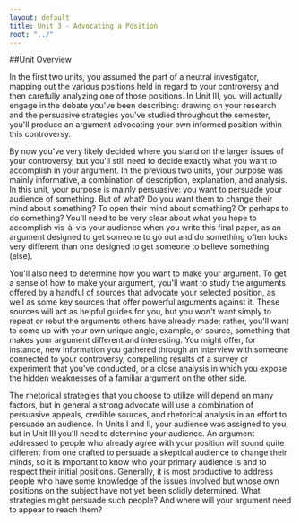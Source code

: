 ```yaml
---
layout: default
title: Unit 3 - Advocating a Position 
root: "../"
---
```

##Unit Overview

In the first two units, you assumed the part of a neutral investigator, mapping out the various positions held in regard to your controversy and then carefully analyzing one of those positions. In Unit III, you will actually engage in the debate you've been describing: drawing on your research and the persuasive strategies you've studied throughout the semester, you'll produce an argument advocating your own informed position within this controversy. 

By now you've very likely decided where you stand on the larger issues of your controversy, but you'll still need to decide exactly what you want to accomplish in your argument. In the previous two units, your purpose was mainly informative, a combination of description, explanation, and analysis. In this unit, your purpose is mainly persuasive: you want to persuade your audience of something. But of what? Do you want them to change their mind about something? To open their mind about something? Or perhaps to do something? You'll need to be very clear about what you hope to accomplish vis-à-vis your audience when you write this final paper, as an argument designed to get someone to go out and do something often looks very different than one designed to get someone to believe something (else). 

You'll also need to determine how you want to make your argument. To get a sense of how to make your argument, you'll want to study the arguments offered by a handful of sources that advocate your selected position, as well as some key sources that offer powerful arguments against it. These sources will act as helpful guides for you, but you won't want simply to repeat or rebut the arguments others have already made; rather, you'll want to come up with your own unique angle, example, or source, something that makes your argument different and interesting. You might offer, for instance, new information you gathered through an interview with someone connected to your controversy, compelling results of a survey or experiment that you’ve conducted, or a close analysis in which you expose the hidden weaknesses of a familiar argument on the other side. 

The rhetorical strategies that you choose to utilize will depend on many factors, but in general a strong advocate will use a combination of persuasive appeals, credible sources, and rhetorical analysis in an effort to persuade an audience. In Units I and II, your audience was assigned to you, but in Unit III you'll need to determine your audience. An argument addressed to people who already agree with your position will sound quite different from one crafted to persuade a skeptical audience to change their minds, so it is important to know who your primary audience is and to respect their initial positions. Generally, it is most productive to address people who have some knowledge of the issues involved but whose own positions on the subject have not yet been solidly determined. What strategies might persuade such people? And where will your argument need to appear to reach them? 






































